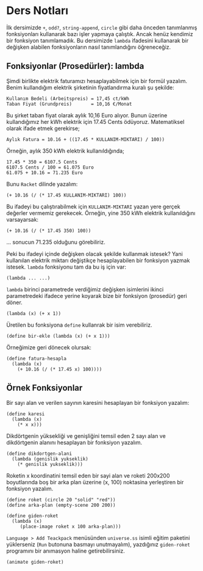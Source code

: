 # Ders Notları

İlk dersimizde `+`, `odd?`, `string-append`, `circle` gibi daha önceden tanımlanmış fonksiyonları kullanarak bazı işler yapmaya çalıştık. Ancak henüz kendimiz bir fonksiyon tanımlamadık. Bu dersimizde `lambda` ifadesini kullanarak bir değişken alabilen fonksiyonların nasıl tanımlandığını öğreneceğiz.

## Fonksiyonlar (Prosedürler): lambda

Şimdi birlikte elektrik faturamızı hesaplayabilmek için bir formül yazalım. Benim kullandığım elektrik şirketinin fiyatlandırma kuralı şu şekilde:

```racket
Kullanım Bedeli (Arbeitspreis) = 17,45 ct/kWh
Taban Fiyat (Grundpreis)       = 10,16 €/Monat
```

Bu şirket taban fiyat olarak aylık 10,16 Euro alıyor. Bunun üzerine kullandığımız her kWh elektrik için 17.45 Cents ödüyoruz. Matematiksel olarak ifade etmek gerekirse;

```
Aylık Fatura = 10.16 + ((17.45 * KULLANIM-MIKTARI) / 100))
```

Örneğin, aylık 350 kWh elektrik kullanıldığında;

```
17.45 * 350 = 6107.5 Cents
6107.5 Cents / 100 = 61.075 Euro
61.075 + 10.16 = 71.235 Euro
```

Bunu `Racket` dilinde yazalım:

```racket
(+ 10.16 (/ (* 17.45 KULLANIM-MIKTARI) 100))
```

Bu ifadeyi bu çalıştırabilmek için `KULLANIM-MIKTARI` yazan yere gerçek değerler vermemiz gerekecek. Örneğin, yine 350 kWh elektrik kullanıldığını varsayarsak:

```racket
(+ 10.16 (/ (* 17.45 350) 100))
```

... sonucun 71.235 olduğunu görebiliriz.

Peki bu ifadeyi içinde değişken olacak şekilde kullanmak istesek? Yani kullanılan elektrik miktarı değiştikçe hesaplayabilen bir fonksiyon yazmak istesek. `lambda` fonksiyonu tam da bu iş için var:

```racket
(lambda ... ...)
```

`lambda` birinci parametrede verdiğimiz değişken isimlerini ikinci parametredeki ifadece yerine koyarak bize bir fonksiyon (prosedür) geri döner.

```racket
(lambda (x) (+ x 1))
```

Üretilen bu fonksiyona `define` kullanrak bir isim verebiliriz.

```racket
(define bir-ekle (lambda (x) (+ x 1)))
```

Örneğimize geri dönecek olursak:

```racket
(define fatura-hesapla
  (lambda (x)
    (+ 10.16 (/ (* 17.45 x) 100))))
```

## Örnek Fonksiyonlar

Bir sayı alan ve verilen sayının karesini hesaplayan bir fonksiyon yazalım:

```racket
(define karesi
  (lambda (x)
    (* x x)))
```

Dikdörtgenin yüksekliği ve genişliğini temsil eden 2 sayı alan ve dikdörtgenin alanını hesaplayan bir fonksiyon yazalım.

```racket
(define dikdortgen-alani
  (lambda (genislik yukseklik)
    (* genislik yukseklik)))
```

Roketin x koordinatini temsil eden bir sayi alan ve roketi 200x200 boyutlarında boş bir arka plan üzerine (x, 100) noktasina yerleştiren bir fonksiyon yazalım.

```racket
(define roket (circle 20 "solid" "red"))
(define arka-plan (empty-scene 200 200))

(define giden-roket
  (lambda (x)
     (place-image roket x 100 arka-plan)))
```

`Language > Add Teackpack` menüsünden `universe.ss` isimli eğitim paketini yüklerseniz (`Run` butonuna basmayı unutmayalım), yazdığınız `giden-roket` programını bir anımasyon haline getirebilirsiniz.

```racket
(animate giden-roket)
```